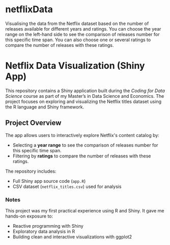 # netflixData
Visualising the data from the Netflix dataset based on the number of releases available for different years and ratings.
You can choose the year range on the left-hand side to see the comparison of releases number for this specific time span.
You can also choose one or several ratings to compare the number of releases with these ratings.


# Netflix Data Visualization (Shiny App)

This repository contains a Shiny application built during the *Coding for Data Science* course as part of my Master’s in Data Science and Economics. The project focuses on exploring and visualizing the Netflix titles dataset using the R language and Shiny framework.

## Project Overview

The app allows users to interactively explore Netflix's content catalog by:
- Selecting a **year range** to see the comparison of releases number for this specific time span.
- Filtering by **ratings** to compare the number of releases with these ratings.

The repository includes:
- Full Shiny app source code (`app.R`)
- CSV dataset (`netflix_titles.csv`) used for analysis

### Notes
This project was my first practical experience using R and Shiny. It gave me hands-on exposure to:
- Reactive programming with Shiny
- Exploratory data analysis in R
- Building clean and interactive visualizations with ggplot2
